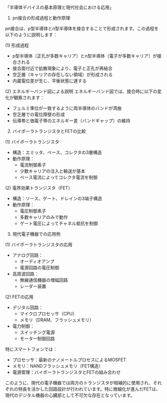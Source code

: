 「半導体デバイスの基本原理と現代社会における応用」

1. pn接合の形成過程と動作原理

pn接合は、p型半導体とn型半導体を接合することで形成されます。この過程を以下のように説明します：

(1) 形成過程
- p型半導体（正孔が多数キャリア）とn型半導体（電子が多数キャリア）が接合される
- 接合面付近で拡散現象により、電子と正孔が再結合
- 空乏層（キャリアの存在しない領域）が形成される
- 内蔵電位差が生じ、平衡状態に達する

(2) エネルギーバンド図による説明
エネルギーバンド図では、接合時に以下の変化が観察されます：
- フェルミ準位が一致するように両半導体のバンドが湾曲
- 空乏層での電位障壁の形成
- 伝導帯と価電子帯のエネルギー差（バンドギャップ）の維持

2. バイポーラトランジスタとFETの比較

(1) バイポーラトランジスタ
- 構造：エミッタ、ベース、コレクタの3層構造
- 動作原理：
  * 電流制御素子
  * 少数キャリアの注入と輸送が基本
  * ベース電流によってコレクタ電流を制御

(2) 電界効果トランジスタ（FET）
- 構造：ソース、ゲート、ドレインの3端子構造
- 動作原理：
  * 電圧制御素子
  * 多数キャリアのみで動作
  * ゲート電圧によってチャネル抵抗を制御

3. 現代電子機器での応用例

(1) バイポーラトランジスタの応用
- アナログ回路：
  * オーディオアンプ
  * 電源回路の電圧制御
- 高周波回路：
  * 無線通信機器の増幅回路
  * レーダー装置

(2) FETの応用
- デジタル回路：
  * マイクロプロセッサ（CPU）
  * メモリ（DRAM、フラッシュメモリ）
- 電力制御：
  * スイッチング電源
  * モーター制御回路

特にスマートフォンでは：
- プロセッサ：最新のナノメートルプロセスによるMOSFET
- メモリ：NANDフラッシュメモリ（FET構造）
- 電源管理：バイポーラトランジスタとFETの組み合わせ

このように、現代の電子機器では両方のトランジスタが相補的に使用され、それぞれの特長を活かした回路設計が行われています。特に微細化が進んだFETは、現代のデジタル機器の心臓部として不可欠な存在となっています。